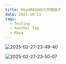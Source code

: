 ```yaml
---
title: MayaMASH动力学做链子
date: 2021-10-13
tags:
  - Testing
  - Another Tag
  - Maya
---
```


![2025-02-27-23-49-40](http://pictures.winotmk.com/20211009_110403_2021100901_978fdbce.gif)

<!-- more -->

![2025-02-27-23-50-07](http://pictures.winotmk.com/Maya_MASH/2025-02-27-23-50-07_ef6f7f8f.png)